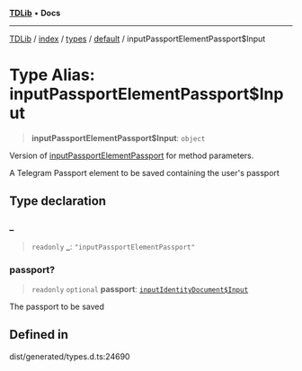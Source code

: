 [**TDLib**](../../../../../../README.md) • **Docs**

***

[TDLib](../../../../../../modules.md) / [index](../../../../../README.md) / [types](../../../README.md) / [default](../README.md) / inputPassportElementPassport$Input

# Type Alias: inputPassportElementPassport$Input

> **inputPassportElementPassport$Input**: `object`

Version of [inputPassportElementPassport](inputPassportElementPassport.md) for method parameters.

A Telegram Passport element to be saved containing the user's passport

## Type declaration

### \_

> `readonly` **\_**: `"inputPassportElementPassport"`

### passport?

> `readonly` `optional` **passport**: [`inputIdentityDocument$Input`](inputIdentityDocument$Input-1.md)

The passport to be saved

## Defined in

dist/generated/types.d.ts:24690
